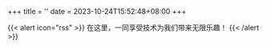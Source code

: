 +++
title = ''
date = 2023-10-24T15:52:48+08:00
+++

{{< alert icon="rss" >}}
在这里，一同享受技术为我们带来无限乐趣！
{{< /alert >}}
